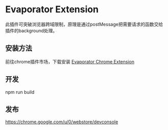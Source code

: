 # Evaporator Extension

此插件可突破浏览器跨域限制，原理是通过postMessage把需要请求的函数交给插件的background处理。

## 安装方法

前往chrome插件市场，下载安装 [Evaporator Chrome Extension](https://chrome.google.com/webstore/detail/evaporator-extension/jmmficadjneeekafmnheppeoehlgjdjj?hl=zh-CN)

## 开发

npm run build

## 发布

https://chrome.google.com/u/0/webstore/devconsole
